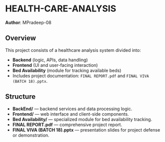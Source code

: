 # HEALTH-CARE-ANALYSIS

**Author**: MPradeep-08

## Overview
This project consists of a healthcare analysis system divided into:
- **Backend** (logic, APIs, data handling)
- **Frontend** (UI and user-facing interaction)
- **Bed Availability** (module for tracking available beds)
- Includes project documentation: `FINAL REPORT.pdf` and `FINAL VIVA (BATCH 18).pptx`.

## Structure
- **BackEnd/** — backend services and data processing logic.
- **Frontend/** — web interface and client-side components.
- **Bed Availability/** — specialized module for bed availability tracking.
- **FINAL REPORT.pdf** — comprehensive project report.
- **FINAL VIVA (BATCH 18).pptx** — presentation slides for project defense or demonstration.
